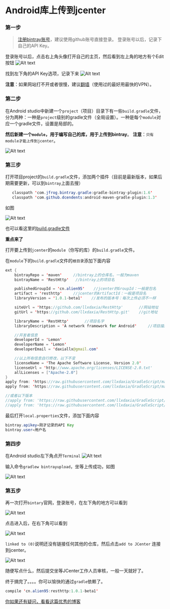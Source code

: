 # Android库上传到jcenter

### 第一步
>[注册bintray账号](https://bintray.com/)，建议使用github账号直接登录。
登录账号以后，记录下自己的API Key。

登录账号以后，点击右上角头像打开自己的主页，然后看到左上角的地方有个Edit按钮
![Alt text](./image/click_edit.png)

找到左下角的API Key选项，记录下来
![Alt text](./image/apikey.png)

**注意**：如果网站打不开或者很慢，建议[翻墙](http://gjsq.me/11664436)（使用过的最好用最快的VPN）。

### 第二步

在Android studio中新建一个`project`（项目）目录下有一些`build.gradle`文件，分为两种：一种是`project`级别的gradle文件（全局设置）。一种是每个`module`对应一个gradle文件，设置是局部的。

**然后新建一个`module`，用于编写自己的库，用于上传到bintray**。
**注意**：`只有module才能上传到jcenter`。

![Alt text](./image/project.png)

### 第三步

打开项目project的`build.gradle`文件，添加两个插件（目前是最新版本，如果后期需要更新，可以到`bintray`上面去搜）

```java
   classpath 'com.jfrog.bintray.gradle:gradle-bintray-plugin:1.6'
   classpath 'com.github.dcendents:android-maven-gradle-plugin:1.3'
```

如图

![Alt text](./image/project_gradle.png)

也可以看这里的[build.gradle文件](https://github.com/llxdaxia/RestHttp/blob/dev/build.gradle)

**重点来了**

打开要上传到`jcenter`的`module`（你写的库）的`build.gradle`文件。

在`module`下的`build.gradle`文件的`根目录`添加下面内容

```java
ext {
    bintrayRepo = 'maven'     //bintray上的仓库名，一般为maven
    bintrayName = 'RestHttp'   //bintray上的项目名

    publishedGroupId = 'cn.alien95'    //jcenter的GroupId：一般是包名
    artifact = 'resthttp'     //jcenter的ArtifactId：一般是项目名
    libraryVersion = '1.0.1-beta1'    //发布的版本号：每次上传必须不一样

    siteUrl = 'https://github.com/llxdaxia/RestHttp'       //网站地址
    gitUrl = 'https://github.com/llxdaxia/RestHttp.git'    //git地址

    libraryName = 'RestHttp'       //项目名字
    libraryDescription = 'A network framework for Android'     //项目描述

    //开发者信息
    developerId = 'Lemon'
    developerName = 'Lemon'
    developerEmail = 'daxiallx@gmail.com'

    //以上所有信息自行修改，以下不变
    licenseName = 'The Apache Software License, Version 2.0'
    licenseUrl = 'http://www.apache.org/licenses/LICENSE-2.0.txt'
    allLicenses = ["Apache-2.0"]
}
apply from: 'https://raw.githubusercontent.com/llxdaxia/GradleScript/master/install_v1.gradle'
apply from: 'https://raw.githubusercontent.com/llxdaxia/GradleScript/master/bintray_v1.gradle'

//或者以下版本
//apply from: 'https://raw.githubusercontent.com/llxdaxia/GradleScript/master/install.gradle'
//apply from: 'https://raw.githubusercontent.com/llxdaxia/GradleScript/master/bintray.gradle'
```

最后打开`local.properties`文件，添加下面内容

```java
bintray.apikey=刚才记录的API Key
bintray.user=用户名
```

### 第四步

在Android studio左下角点开`Terminal`
![Alt text](./image/Terminal.png)

输入命令`gradlew bintrayupload`，坐等上传成功，如图

![Alt text](./image/success.png)

### 第五步

再一次打开`bintary`官网，登录账号，在左下角的地方可以看到

![Alt text](./image/libray.png)

点击进入后，在右下角可以看到

![Alt text](./image/add_to_jcenter.png)

`linked to (0)`说明还没有链接任何其他的仓库，然后点击`add to JCenter` 连接到jcenter。

![Alt text](./image/request.png)

随便写点什么，然后提交坐等JCenter工作人员审核，一般一天就好了。

终于搞完了。。。。你可以愉快的通过`gradle`依赖了。

```java
compile 'cn.alien95:resthttp:1.0.1-beta1'
```

[你如果还有疑问，看看这篇优秀的博客](http://www.devtf.cn/?p=760)



